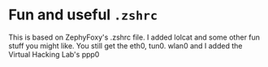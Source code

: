 # Fun and useful `.zshrc`
This is based on ZephyFoxy's .zshrc file. I added lolcat and some other fun stuff you might like.  You still get the eth0, tun0. wlan0 and I added the Virtual Hacking Lab's ppp0
